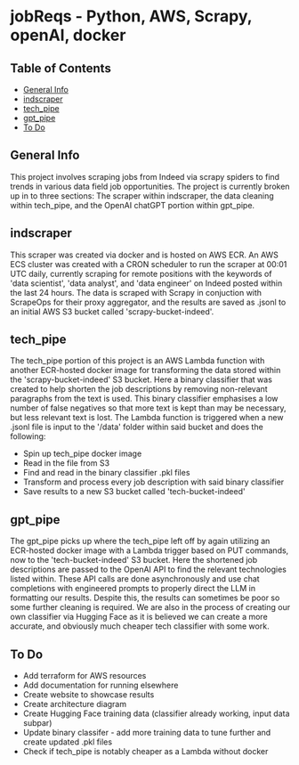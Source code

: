 # jobReqs - Python, AWS, Scrapy, openAI, docker

## Table of Contents
* [General Info](#general-info)
* [indscraper](#indscraper)
* [tech_pipe](#tech_pipe)
* [gpt_pipe](#gpt_pipe)
* [To Do](#to-do)

## General Info
This project involves scraping jobs from Indeed via scrapy spiders to find trends in various data field job opportunities.  The project is currently broken up in to three sections: The scraper within indscraper, the data cleaning within tech_pipe, and the OpenAI chatGPT portion within gpt_pipe.

## indscraper
This scraper was created via docker and is hosted on AWS ECR.  An AWS ECS cluster was created with a CRON scheduler to run the scraper at 00:01 UTC daily, currently scraping for remote positions with the keywords of 'data scientist', 'data analyst', and 'data engineer' on Indeed posted within the last 24 hours.
The data is scraped with Scrapy in conjuction with ScrapeOps for their proxy aggregator, and the results are saved as .jsonl to an initial AWS S3 bucket called 'scrapy-bucket-indeed'.

## tech_pipe
The tech_pipe portion of this project is an AWS Lambda function with another ECR-hosted docker image for transforming the data stored within the 'scrapy-bucket-indeed' S3 bucket.  Here a binary classifier that was created to help shorten the job descriptions by removing non-relevant paragraphs from the text is used.  This binary classifier emphasises a low number of false negatives so that more text is kept than may be necessary, but less relevant text is lost.  The Lambda function is triggered when a new .jsonl file is input to the '/data' folder within said bucket and does the following:
* Spin up tech_pipe docker image
* Read in the file from S3
* Find and read in the binary classifier .pkl files
* Transform and process every job description with said binary classifier
* Save results to a new S3 bucket called 'tech-bucket-indeed'

## gpt_pipe
The gpt_pipe picks up where the tech_pipe left off by again utilizing an ECR-hosted docker image with a Lambda trigger based on PUT commands, now to the 'tech-bucket-indeed' S3 bucket.  Here the shortened job descriptions are passed to the OpenAI API to find the relevant technologies listed within.  These API calls are done asynchronously and use chat completions with engineered prompts to properly direct the LLM in formatting our results.  Despite this, the results can sometimes be poor so some further cleaning is required.  We are also in the process of creating our own classifier via Hugging Face as it is believed we can create a more accurate, and obviously much cheaper tech classifier with some work.

## To Do
- Add terraform for AWS resources
- Add documentation for running elsewhere
- Create website to showcase results
- Create architecture diagram
- Create Hugging Face training data (classifier already working, input data subpar)
- Update binary classifer - add more training data to tune further and create updated .pkl files
- Check if tech_pipe is notably cheaper as a Lambda without docker
